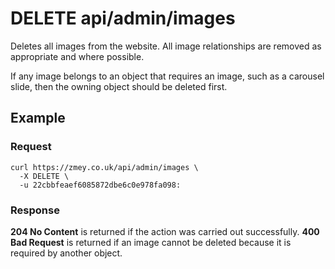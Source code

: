 # DELETE api/admin/images

Deletes all images from the website. All image relationships are removed as
appropriate and where possible.

If any image belongs to an object that requires an image, such as a carousel
slide, then the owning object should be deleted first.

## Example

### Request

```
curl https://zmey.co.uk/api/admin/images \
  -X DELETE \
  -u 22cbbfeaef6085872dbe6c0e978fa098:
```

### Response

**204 No Content** is returned if the action was carried out successfully.
**400 Bad Request** is returned if an image cannot be deleted because it
is required by another object.
